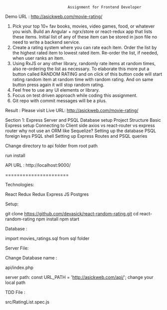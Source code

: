                                 Assignment for Frontend Developer

Demo URL :  http://asickweb.com/movie-rating/

1. Pick your top 10+ fav books, movies, video games, food, or whatever you
wish. Build an Angular + ngrx/store or react-redux app that lists these
items. Initial list of any of these item can be stored in json file no
need to write a backend service.
2. Create a rating system where you can rate each item. Order the list by
the highest rated item to lowest rated item. Re-order the list, if needed,
when user ranks an item.
3. Using RxJS or any other library, randomly rate items at random times,
also re-ordering the list as necessary. To elaborate this more put a
button called RANDOM RATING and on click of this button code will start
rating random item at random time with random rating. And on same button
press again it will stop random rating.
4. Feel free to use any UI elements or library.
5. Focus on test driven approach while coding this assignment.
6. Git repo with commit messages will be a plus.

Result : Please visit Live URL: http://asickweb.com/movie-rating/

Section 1: Express Server and PSQL Database setup
Project Structure
Basic Express setup
Connecting to Client side
axios vs react-router vs express router
why not use an ORM like Sequelize?
Setting up the database
PSQL foreign keys
PSQL shell
Setting up Express Routes and PSQL queries

Change directory to api folder from root path

run install 

API URL : http://localhost:9000/



======================

Technologies: 

React 
Redux
Redux
Express JS
Postgres



Setup:

git clone https://github.com/devasick/react-random-rating.git
cd react-random-rating
npm install 
npm start

Database : 

import movies_ratings.sql from sql folder

Server File: 

Change Database name : 

api/index.php 

server path: const URL_PATH = 'http://asickweb.com/api/'; change your local path

TDD File :

src/RatingList.spec.js





